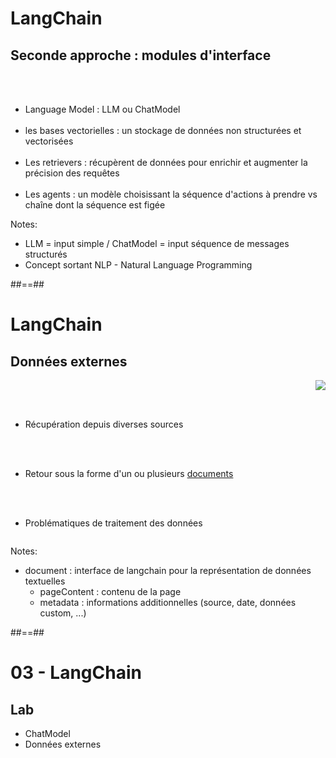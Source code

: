 <!-- .slide:-->

# LangChain

## Seconde approche : modules d'interface

<br><br>

* Language Model : LLM ou ChatModel
<br><br>
* les bases vectorielles : un stockage de données non structurées et vectorisées
<br><br>
* Les retrievers : récupèrent de données pour enrichir et augmenter la précision des requêtes
<br><br>
* Les agents : un modèle choisissant la séquence d'actions à prendre vs chaîne dont la séquence est figée

Notes:
- LLM = input simple / ChatModel = input séquence de messages structurés
- Concept sortant NLP - Natural Language Programming

##==##

<!-- .slide:-->

# LangChain

## Données externes

<div style="display: flex;flex-direction: row;width: 100%">
<div style="flex: 1">

<br><br>

* Récupération depuis diverses sources

<br><br>

* Retour sous la forme d'un ou plusieurs <a href="https://js.langchain.com/v0.2/docs/concepts/#document">documents</a>

<br><br>

* Problématiques de traitement des données
</div>
<img class="h-800" src="./assets/images/document_loading.png">
</div>

Notes:
- document : interface de langchain pour la représentation de données textuelles
    - pageContent : contenu de la page
    - metadata : informations additionnelles (source, date, données custom, ...)

##==##

<!-- .slide: class="exercice"-->

# 03 - LangChain

## Lab

* ChatModel
* Données externes
